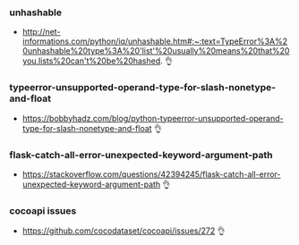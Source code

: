 
### unhashable
- http://net-informations.com/python/iq/unhashable.htm#:~:text=TypeError%3A%20unhashable%20type%3A%20'list'%20usually%20means%20that%20you,lists%20can't%20be%20hashed.  👌  
### typeerror-unsupported-operand-type-for-slash-nonetype-and-float
- https://bobbyhadz.com/blog/python-typeerror-unsupported-operand-type-for-slash-nonetype-and-float  👌  
### flask-catch-all-error-unexpected-keyword-argument-path
- https://stackoverflow.com/questions/42394245/flask-catch-all-error-unexpected-keyword-argument-path  👌  
### cocoapi issues
- https://github.com/cocodataset/cocoapi/issues/272  👌  
